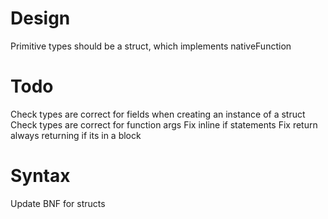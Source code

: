 # Design

Primitive types should be a struct, which implements nativeFunction

# Todo

Check types are correct for fields when creating an instance of a struct
Check types are correct for function args
Fix inline if statements
Fix return always returning if its in a block

# Syntax

Update BNF for structs
